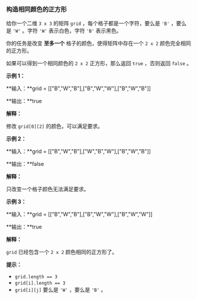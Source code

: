 ### 构造相同颜色的正方形 ###
给你一个二维 `3 x 3` 的矩阵 `grid` ，每个格子都是一个字符，要么是 `'B'` ，要么是 `'W'` 。字符 `'W'` 表示白色，字符 `'B'` 表示黑色。

你的任务是改变 **至多一个** 格子的颜色，使得矩阵中存在一个 `2 x 2` 颜色完全相同的正方形。<!-- notionvc: adf957e1-fa0f-40e5-9a2e-933b95e276a7 -->


如果可以得到一个相同颜色的 `2 x 2` 正方形，那么返回 `true` ，否则返回 `false` 。



**示例 1：**











**输入：**grid = [["B","W","B"],["B","W","W"],["B","W","B"]]

**输出：**true

**解释：**

修改 `grid[0][2]` 的颜色，可以满足要求。


**示例 2：**











**输入：**grid = [["B","W","B"],["W","B","W"],["B","W","B"]]

**输出：**false

**解释：**

只改变一个格子颜色无法满足要求。


**示例 3：**











**输入：**grid = [["B","W","B"],["B","W","W"],["B","W","W"]]

**输出：**true

**解释：**

`grid` 已经包含一个 `2 x 2` 颜色相同的正方形了。<!-- notionvc: 9a8b2d3d-1e73-457a-abe0-c16af51ad5c2 -->





**提示：**

* `grid.length == 3`
* `grid[i].length == 3`
* `grid[i][j]` 要么是 `'W'` ，要么是 `'B'` 。

